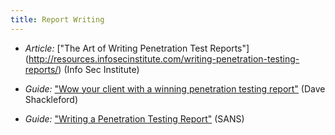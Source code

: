 ```yaml
---
title: Report Writing
---
```


  * *Article:* ["The Art of Writing Penetration Test Reports"] (http://resources.infosecinstitute.com/writing-penetration-testing-reports/) (Info Sec Institute)

  * *Guide:* ["Wow your client with a winning penetration testing report"](http://searchitchannel.techtarget.com/tip/Wow-your-client-with-a-winning-penetration-testing-report) (Dave Shackleford)

  * *Guide:* ["Writing a Penetration Testing Report"](https://www.sans.org/reading-room/whitepapers/bestprac/writing-penetration-testing-report-33343) (SANS)
